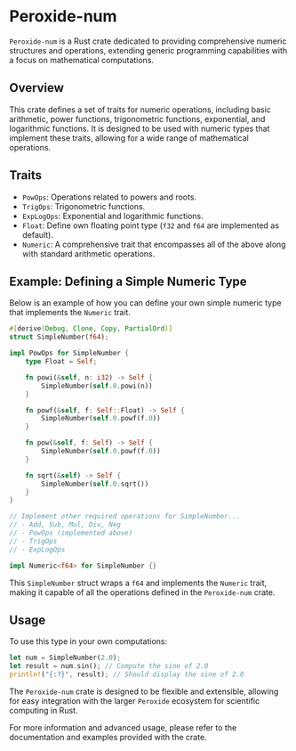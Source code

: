 # Peroxide-num

`Peroxide-num` is a Rust crate dedicated to providing comprehensive numeric structures and operations, extending generic programming capabilities with a focus on mathematical computations.

## Overview

This crate defines a set of traits for numeric operations, including basic arithmetic, power functions, trigonometric functions, exponential, and logarithmic functions. It is designed to be used with numeric types that implement these traits, allowing for a wide range of mathematical operations.

## Traits

- `PowOps`: Operations related to powers and roots.
- `TrigOps`: Trigonometric functions.
- `ExpLogOps`: Exponential and logarithmic functions.
- `Float`: Define own floating point type (`f32` and `f64` are implemented as default).
- `Numeric`: A comprehensive trait that encompasses all of the above along with standard arithmetic operations.

## Example: Defining a Simple Numeric Type

Below is an example of how you can define your own simple numeric type that implements the `Numeric` trait.

```rust
#[derive(Debug, Clone, Copy, PartialOrd)]
struct SimpleNumber(f64);

impl PowOps for SimpleNumber {
    type Float = Self;

    fn powi(&self, n: i32) -> Self {
        SimpleNumber(self.0.powi(n))
    }

    fn powf(&self, f: Self::Float) -> Self {
        SimpleNumber(self.0.powf(f.0))
    }

    fn pow(&self, f: Self) -> Self {
        SimpleNumber(self.0.powf(f.0))
    }

    fn sqrt(&self) -> Self {
        SimpleNumber(self.0.sqrt())
    }
}

// Implement other required operations for SimpleNumber...
// - Add, Sub, Mul, Div, Neg
// - PowOps (implemented above)
// - TrigOps
// - ExpLogOps

impl Numeric<f64> for SimpleNumber {}
```

This `SimpleNumber` struct wraps a `f64` and implements the `Numeric` trait, making it capable of all the operations defined in the `Peroxide-num` crate.

## Usage

To use this type in your own computations:

```rust
let num = SimpleNumber(2.0);
let result = num.sin(); // Compute the sine of 2.0
println!("{:?}", result); // Should display the sine of 2.0
```

The `Peroxide-num` crate is designed to be flexible and extensible, allowing for easy integration with the larger `Peroxide` ecosystem for scientific computing in Rust.

For more information and advanced usage, please refer to the documentation and examples provided with the crate.
